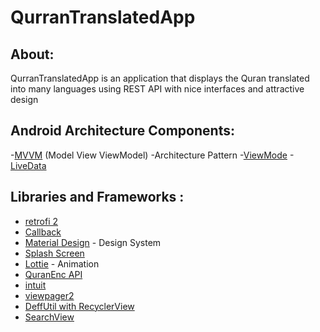 # QurranTranslatedApp
## About:
QurranTranslatedApp is an application that displays the Quran translated into many languages ​​using REST API with nice interfaces and attractive design

## Android Architecture Components:
-[MVVM](https://developer.android.com/topic/libraries/architecture/viewmodel) (Model View ViewModel) -Architecture Pattern
-[ViewMode](https://developer.android.com/topic/libraries/architecture/viewmodel)
-[LiveData](https://developer.android.com/topic/libraries/architecture/livedata)

## Libraries and Frameworks :
- [retrofi 2](https://square.github.io/retrofit/)
- [Callback ](https://developer.android.com/reference/javax/security/auth/callback/Callback)
- [Material Design](https://material.io/design) - Design System
- [Splash Screen](https://developer.android.com/reference/android/window/SplashScreen)
- [Lottie](https://github.com/airbnb/lottie-android) - Animation
- [QuranEnc API](https://quranenc.com/en/home/api/)
- [intuit](https://github.com/intuit/sdp)
- [viewpager2](https://developer.android.com/guide/navigation/navigation-swipe-view-2)
- [DeffUtil with  RecyclerView](https://developer.android.com/reference/kotlin/androidx/recyclerview/widget/RecyclerView)
- [SearchView](https://developer.android.com/reference/android/widget/SearchView)
